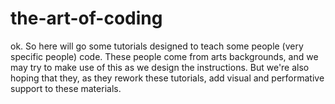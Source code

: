# the-art-of-coding

ok.  So here will go some tutorials designed to teach some people (very specific people) code.  These people come from arts backgrounds, and we may try to make use of this as we design the instructions.  But we're also hoping that they, as they rework these tutorials, add visual and performative support to these materials.
